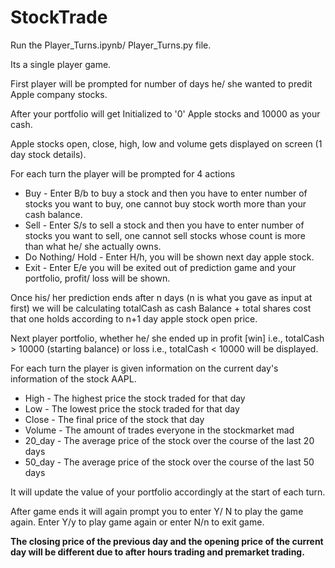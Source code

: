 ﻿# StockTrade
Run the Player_Turns.ipynb/ Player_Turns.py file.

Its a single player game.

First player will be prompted for number of days he/ she wanted to predit Apple company stocks.

After your portfolio will get Initialized to '0' Apple stocks and 10000 as your cash.

Apple stocks open, close, high, low and volume gets displayed on screen (1 day stock details).

For each turn the player will be prompted for 4 actions
* Buy - Enter B/b to buy a stock and then you have to enter number of stocks you want to buy, one cannot buy stock worth more than your cash balance.
* Sell - Enter S/s to sell a stock and then you have to enter number of stocks you want to sell, one cannot sell stocks whose count is more than what he/ she actually owns.
* Do Nothing/ Hold - Enter H/h, you will be shown next day apple stock.
* Exit - Enter E/e you will be exited out of prediction game and your portfolio, profit/ loss will be shown.

Once his/ her prediction ends after n days (n is what you gave as input at first) we will be calculating totalCash as cash Balance + total shares cost that one holds according to n+1 day apple stock open price.

Next player portfolio, whether he/ she ended up in profit [win] i.e., totalCash > 10000 (starting balance) or loss i.e., totalCash < 10000 will be displayed.

For each turn the player is given information on the current day's information of the stock AAPL.

* High - The highest price the stock traded for that day
* Low  - The lowest price the stock traded for that day
* Close - The final price of the stock that day
* Volume - The amount of trades everyone in the stockmarket mad
* 20_day - The average price of the stock over the course of the last 20 days
* 50_day - The average price of the stock over the course of the last 50 days

It will update the value of your portfolio accordingly at the start of each turn.

After game ends it will again prompt you to enter Y/ N to play the game again. Enter Y/y to play game again or enter N/n to exit game.

**The closing price of the previous day and the opening price of the current day will be different due to after hours trading and premarket trading.**

